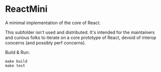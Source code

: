 # ReactMini
A minimal implementation of the core of React.

This subfolder isn't used and distributed. It's intended for the maintainers and curious folks to iterate on a core prototype of React, devoid of interop concerns (and possibly perf concerns).

Build & Run:

```
make build
make test
```
